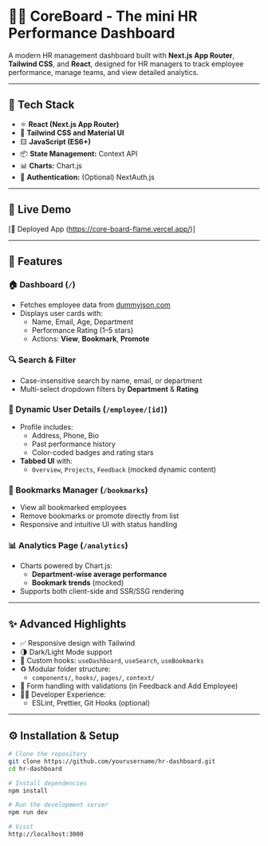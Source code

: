 # 🧑‍💼 CoreBoard - The mini HR Performance Dashboard

A modern HR management dashboard built with **Next.js App Router**, **Tailwind CSS**, and **React**, designed for HR managers to track employee performance, manage teams, and view detailed analytics.

---

## 🔧 Tech Stack

- ⚛️ **React (Next.js App Router)**
- 🎨 **Tailwind CSS and Material UI**
- 🟨 **JavaScript (ES6+)**
- 📦 **State Management:** Context API
- 📊 **Charts:** Chart.js
- 🔐 **Authentication:** (Optional) NextAuth.js

---

## 🚀 Live Demo

[🔗 Deployed App (https://core-board-flame.vercel.app/)]

---

## 🧩 Features

### 🏠 Dashboard (`/`)
- Fetches employee data from [dummyjson.com](https://dummyjson.com/users?limit=20)
- Displays user cards with:
  - Name, Email, Age, Department
  - Performance Rating (1–5 stars)
  - Actions: **View**, **Bookmark**, **Promote**

### 🔍 Search & Filter
- Case-insensitive search by name, email, or department
- Multi-select dropdown filters by **Department** & **Rating**

### 👤 Dynamic User Details (`/employee/[id]`)
- Profile includes:
  - Address, Phone, Bio
  - Past performance history
  - Color-coded badges and rating stars
- **Tabbed UI** with:
  - `Overview`, `Projects`, `Feedback` (mocked dynamic content)

### 📌 Bookmarks Manager (`/bookmarks`)
- View all bookmarked employees
- Remove bookmarks or promote directly from list
- Responsive and intuitive UI with status handling

### 📊 Analytics Page (`/analytics`)
- Charts powered by Chart.js:
  - **Department-wise average performance**
  - **Bookmark trends** (mocked)
- Supports both client-side and SSR/SSG rendering

---

## ✨ Advanced Highlights

- ✅ Responsive design with Tailwind
- 🌗 Dark/Light Mode support
- 🔁 Custom hooks: `useDashboard`, `useSearch`, `useBookmarks`
- ♻️ Modular folder structure:
  - `components/`, `hooks/`, `pages/`, `context/`
- 🎯 Form handling with validations (in Feedback and Add Employee)
- 🧑‍💻 Developer Experience:
  - ESLint, Prettier, Git Hooks (optional)

---

## ⚙️ Installation & Setup

```bash
# Clone the repository
git clone https://github.com/yourusername/hr-dashboard.git
cd hr-dashboard

# Install dependencies
npm install

# Run the development server
npm run dev

# Visit
http://localhost:3000


